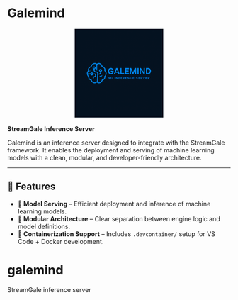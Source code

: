 
# Galemind

<p align="center">
  <img src="./assets/galemind.png" alt="Galemind Logo" width="200"/>
</p>

**StreamGale Inference Server**

Galemind is an inference server designed to integrate with the StreamGale framework. It enables the deployment and serving of machine learning models with a clean, modular, and developer-friendly architecture.

---

## 🚀 Features

- **🧠 Model Serving** – Efficient deployment and inference of machine learning models.
- **🧩 Modular Architecture** – Clear separation between engine logic and model definitions.
- **🐳 Containerization Support** – Includes `.devcontainer/` setup for VS Code + Docker development.


# galemind

StreamGale inference server

